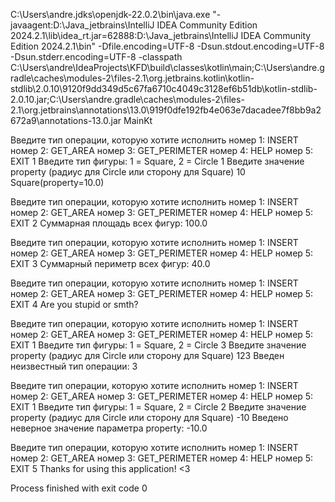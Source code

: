 C:\Users\andre\.jdks\openjdk-22.0.2\bin\java.exe "-javaagent:D:\Java_jetbrains\IntelliJ IDEA Community Edition 2024.2.1\lib\idea_rt.jar=62888:D:\Java_jetbrains\IntelliJ IDEA Community Edition 2024.2.1\bin" -Dfile.encoding=UTF-8 -Dsun.stdout.encoding=UTF-8 -Dsun.stderr.encoding=UTF-8 -classpath C:\Users\andre\IdeaProjects\KFD\build\classes\kotlin\main;C:\Users\andre\.gradle\caches\modules-2\files-2.1\org.jetbrains.kotlin\kotlin-stdlib\2.0.10\9120f9dd349d5c67fa6710c4049c3128ef6b51db\kotlin-stdlib-2.0.10.jar;C:\Users\andre\.gradle\caches\modules-2\files-2.1\org.jetbrains\annotations\13.0\919f0dfe192fb4e063e7dacadee7f8bb9a2672a9\annotations-13.0.jar MainKt

Введите тип операции, которую хотите исполнить 
номер 1: INSERT
номер 2: GET_AREA
номер 3: GET_PERIMETER
номер 4: HELP
номер 5: EXIT
1
Введите тип фигуры: 1 = Square, 2 = Circle
1
Введите значение property (радиус для Circle или сторону для Square)
10
Square(property=10.0)

Введите тип операции, которую хотите исполнить 
номер 1: INSERT
номер 2: GET_AREA
номер 3: GET_PERIMETER
номер 4: HELP
номер 5: EXIT
2
Суммарная площадь всех фигур: 100.0

Введите тип операции, которую хотите исполнить 
номер 1: INSERT
номер 2: GET_AREA
номер 3: GET_PERIMETER
номер 4: HELP
номер 5: EXIT
3
Суммарный периметр всех фигур: 40.0

Введите тип операции, которую хотите исполнить 
номер 1: INSERT
номер 2: GET_AREA
номер 3: GET_PERIMETER
номер 4: HELP
номер 5: EXIT
4
Are you stupid or smth?

Введите тип операции, которую хотите исполнить 
номер 1: INSERT
номер 2: GET_AREA
номер 3: GET_PERIMETER
номер 4: HELP
номер 5: EXIT
1
Введите тип фигуры: 1 = Square, 2 = Circle
3
Введите значение property (радиус для Circle или сторону для Square)
123
Введен неизвестный тип операции: 3

Введите тип операции, которую хотите исполнить 
номер 1: INSERT
номер 2: GET_AREA
номер 3: GET_PERIMETER
номер 4: HELP
номер 5: EXIT
1
Введите тип фигуры: 1 = Square, 2 = Circle
2
Введите значение property (радиус для Circle или сторону для Square)
-10
Введено неверное значение параметра property: -10.0

Введите тип операции, которую хотите исполнить 
номер 1: INSERT
номер 2: GET_AREA
номер 3: GET_PERIMETER
номер 4: HELP
номер 5: EXIT
5
Thanks for using this application! <3

Process finished with exit code 0
